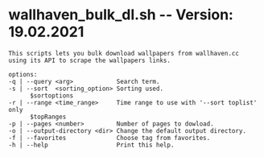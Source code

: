 
# wallhaven_bulk_dl.sh -- Version: 19.02.2021

    This scripts lets you bulk download wallpapers from wallhaven.cc
    using its API to scrape the wallpapers links.

    options:
    -q | --query <arg>            Search term.
    -s | --sort  <sorting_option> Sorting used.
          $sortoptions
    -r | --range <time_range>     Time range to use with '--sort toplist' only
          $topRanges
    -p | --pages <number>         Number of pages to dowload.
    -o | --output-directory <dir> Change the default output directory.
    -f | --favorites              Choose tag from favorites.
    -h | --help                   Print this help.
